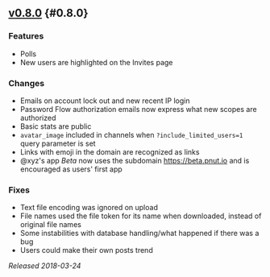 ## [v0.8.0](https://pnut.io/docs/api/changes/0.8.0) {#0.8.0}

### Features

* Polls
* New users are highlighted on the Invites page

### Changes

* Emails on account lock out and new recent IP login
* Password Flow authorization emails now express what new scopes are authorized
* Basic stats are public
* `avatar_image` included in channels when `?include_limited_users=1` query parameter is set
* Links with emoji in the domain are recognized as links
* @xyz's app *Beta* now uses the subdomain https://beta.pnut.io and is encouraged as users' first app

### Fixes

* Text file encoding was ignored on upload
* File names used the file token for its name when downloaded, instead of original file names
* Some instabilities with database handling/what happened if there was a bug
* Users could make their own posts trend

*Released 2018-03-24*